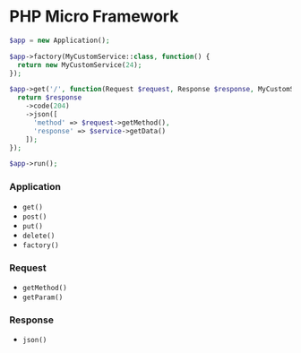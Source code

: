 # PHP Micro Framework

```php
$app = new Application();

$app->factory(MyCustomService::class, function() {
  return new MyCustomService(24);
});

$app->get('/', function(Request $request, Response $response, MyCustomService $service) {  
  return $response
    ->code(204)
    ->json([
      'method' => $request->getMethod(),
      'response' => $service->getData()
    ]);
});

$app->run();
```

### Application

* `get()`
* `post()`
* `put()`
* `delete()`
* `factory()`
### Request

* `getMethod()`
* `getParam()`

### Response

* `json()`